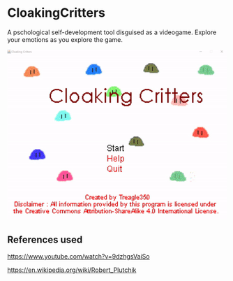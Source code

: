 # CloakingCritters
A pschological self-development tool disguised as a videogame.
Explore your emotions as you explore the game.

![Demonstration](https://github.com/Treagle350/CloakingCritters/blob/master/Demo.gif)

## References used
https://www.youtube.com/watch?v=9dzhgsVaiSo

https://en.wikipedia.org/wiki/Robert_Plutchik
